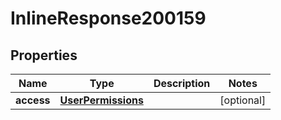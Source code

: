 

# InlineResponse200159

## Properties

Name | Type | Description | Notes
------------ | ------------- | ------------- | -------------
**access** | [**UserPermissions**](UserPermissions.md) |  |  [optional]



